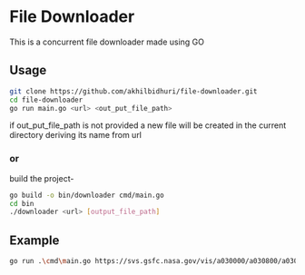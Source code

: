 # File Downloader

This is a concurrent file downloader made using GO

## Usage

```sh
git clone https://github.com/akhilbidhuri/file-downloader.git
cd file-downloader
go run main.go <url> <out_put_file_path>
```
if out_put_file_path is not provided a new file will be created in the current directory deriving its name from url 

### or
build the project-
```sh
go build -o bin/downloader cmd/main.go
cd bin
./downloader <url> [output_file_path]
```
## Example

```sh
go run .\cmd\main.go https://svs.gsfc.nasa.gov/vis/a030000/a030800/a030877/frames/5760x3240_16x9_01p/BlackMarble_2016_1200m_africa_s_labeled.png
```
